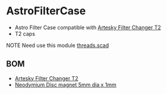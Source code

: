 # AstroFilterCase
 
  * Astro Filter Case compatible with [Artesky Filter Changer T2](https://www.telescopi-artesky.it/it/193-slitte-portafiltri)
   * T2 caps
 
 NOTE
 Need use this module [threads.scad](https://dkprojects.net/openscad-threads/threads.scad)


## BOM
* [Artesky Filter Changer T2](https://www.astroshop.eu/filter-wheels-filter-sliders/artesky-filter-changer-t2/p,56987)
* [Neodymium Disc magnet 5mm dia x 1mm](https://www.ebay.com/itm/Magnets-5x1-mm-Neodymium-Disc-small-strong-thin-round-craft-magnet-5mm-dia-x-1mm/302804845429)
